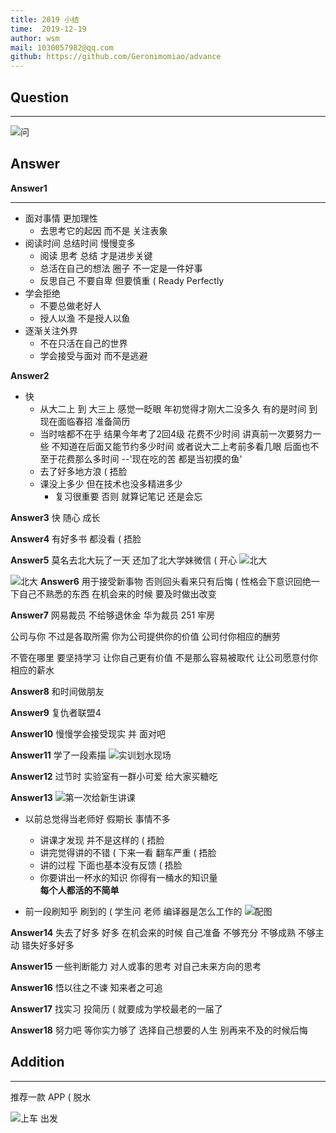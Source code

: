 ```yaml
---
title: 2019 小结
time:  2019-12-19
author: wsm
mail: 1030057982@qq.com
github: https://github.com/Geronimomiao/advance
---
```


## Question
****
![问](https://img.wsmpage.cn/learning/2019-12-19/1576756913574.png)

## Answer
**Answer1**
****
* 面对事情 更加理性 
	* 去思考它的起因 而不是 关注表象
 * 阅读时间 总结时间 慢慢变多 
	* 阅读 思考 总结 才是进步关键
	* 总活在自己的想法 圈子 不一定是一件好事 
	* 反思自己 不要自卑 但要慎重 ( Ready Perfectly
* 学会拒绝
	* 不要总做老好人
	* 授人以渔  不是授人以鱼
* 逐渐关注外界
	* 不在只活在自己的世界
	* 学会接受与面对 而不是逃避  
	 

**Answer2**
 * 快 
	* 从大二上 到 大三上 感觉一眨眼 年初觉得才刚大二没多久 有的是时间 到现在面临春招 准备简历 
	* 当时啥都不在乎 结果今年考了2回4级 花费不少时间 讲真前一次要努力一些 不知道在后面又能节约多少时间 或者说大二上考前多看几眼 后面也不至于花费那么多时间 --'现在吃的苦 都是当初摸的鱼'
	* 去了好多地方浪 ( 捂脸
	* 课没上多少 但在技术也没多精进多少
		* 复习很重要 否则 就算记笔记 还是会忘 

**Answer3**
快 随心 成长

**Answer4**
有好多书 都没看 ( 捂脸

**Answer5**
莫名去北大玩了一天 还加了北大学妹微信 ( 开心
![北大](https://img.wsmpage.cn/learning/2019-12-19/1576759312205.png)

![北大](https://img.wsmpage.cn/learning/2019-12-19/1576759343464.png)
**Answer6**
用于接受新事物 否则回头看来只有后悔 ( 性格会下意识回绝一下自己不熟悉的东西
在机会来的时候 要及时做出改变

**Answer7**
网易裁员 不给够退休金
华为裁员 251 牢房

公司与你 不过是各取所需 
你为公司提供你的价值 公司付你相应的酬劳 

不管在哪里 要坚持学习 让你自己更有价值 不是那么容易被取代
让公司愿意付你相应的薪水

**Answer8**
和时间做朋友

**Answer9**
复仇者联盟4

**Answer10**
慢慢学会接受现实 并 面对吧

**Answer11**
学了一段素描
![实训划水现场](https://img.wsmpage.cn/learning/2019-12-19/1576760896038.png)

**Answer12**
过节时 实验室有一群小可爱 给大家买糖吃

**Answer13**
![第一次给新生讲课](https://img.wsmpage.cn/learning/2019-12-19/1576761524592.png)
* 以前总觉得当老师好 假期长 事情不多
	* 讲课才发现 并不是这样的 ( 捂脸
	* 讲完觉得讲的不错 ( 下来一看 翻车严重 ( 捂脸
	* 讲的过程 下面也基本没有反馈 ( 捂脸
	* 你要讲出一杯水的知识 你得有一桶水的知识量   
**每个人都活的不简单**

* 前一段刷知乎 刷到的 ( 学生问 老师 编译器是怎么工作的
![配图](https://img.wsmpage.cn/learning/2019-12-19/1576762243683.png)


**Answer14**
失去了好多 好多 在机会来的时候 自己准备 不够充分 不够成熟 不够主动
错失好多好多


**Answer15**
一些判断能力 对人或事的思考 
对自己未来方向的思考

**Answer16**
悟以往之不谏 知来者之可追

**Answer17**
找实习 投简历 ( 就要成为学校最老的一届了

**Answer18**
努力吧 等你实力够了 选择自己想要的人生
别再来不及的时候后悔

## Addition
****
推荐一款 APP ( 脱水

![上车 出发](https://img.wsmpage.cn/learning/2019-12-19/1576762945698.png)

